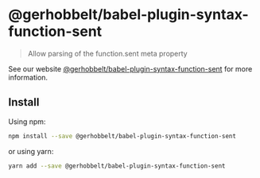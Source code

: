 # @gerhobbelt/babel-plugin-syntax-function-sent

> Allow parsing of the function.sent meta property

See our website [@gerhobbelt/babel-plugin-syntax-function-sent](https://babeljs.io/docs/en/next/babel-plugin-syntax-function-sent.html) for more information.

## Install

Using npm:

```sh
npm install --save @gerhobbelt/babel-plugin-syntax-function-sent
```

or using yarn:

```sh
yarn add --save @gerhobbelt/babel-plugin-syntax-function-sent
```
